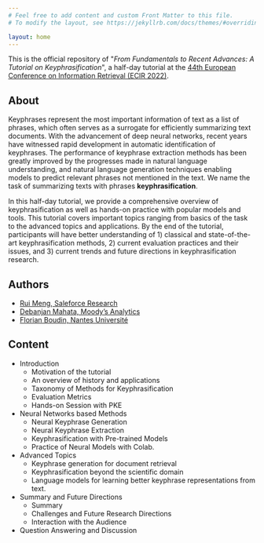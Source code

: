 ```yaml
---
# Feel free to add content and custom Front Matter to this file.
# To modify the layout, see https://jekyllrb.com/docs/themes/#overriding-theme-defaults

layout: home
---
```


This is the official repository of "*From Fundamentals to Recent Advances: A Tutorial on Keyphrasification*", a half-day tutorial at the [44th European Conference on Information Retrieval (ECIR 2022)]([https://ecir2022.org/).

## About

Keyphrases represent the most important information of text as a list of phrases, which often serves as a surrogate for efficiently summarizing text documents.
With the advancement of deep neural networks, recent years have witnessed rapid development in automatic identification of keyphrases.
The performance of keyphrase extraction methods has been greatly improved by the progresses made in natural language understanding, and natural language generation techniques enabling models to predict relevant phrases not mentioned in the text.
We name the task of summarizing texts with phrases **keyphrasification**.

In this half-day tutorial, we provide a comprehensive overview of keyphrasification as well as hands-on practice with popular models and tools.
This tutorial covers important topics ranging from basics of the task to the advanced topics and applications. By the end of the tutorial, participants will have better understanding of 1) classical and state-of-the-art keyphrasification methods, 2) current evaluation practices and their issues, and 3) current trends and future directions in keyphrasification research.

## Authors

- [Rui Meng, Saleforce Research](http://memray.me/)
- [Debanjan Mahata, Moody’s Analytics](https://sites.google.com/a/ualr.edu/debanjan-mahata/)
- [Florian Boudin, Nantes Université](https://boudinfl.github.io/)

## Content

- Introduction
  * Motivation of the tutorial
  * An overview of history and applications
  * Taxonomy of Methods for Keyphrasification
  * Evaluation Metrics
  * Hands-on Session with PKE
- Neural Networks based Methods
  * Neural Keyphrase Generation
  * Neural Keyphrase Extraction
  * Keyphrasification with Pre-trained Models
  * Practice of Neural Models with Colab.
- Advanced Topics
  * Keyphrase generation for document retrieval
  * Keyphrasification beyond the scientific domain
  * Language models for learning better keyphrase representations from text.
- Summary and Future Directions
  * Summary
  * Challenges and Future Research Directions
  * Interaction with the Audience
- Question Answering and Discussion